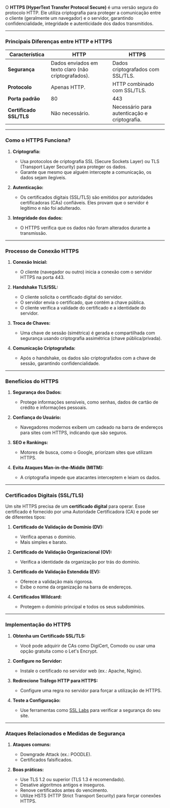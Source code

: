 O **HTTPS (HyperText Transfer Protocol Secure)** é uma versão segura do protocolo HTTP. Ele utiliza criptografia para proteger a comunicação entre o cliente (geralmente um navegador) e o servidor, garantindo confidencialidade, integridade e autenticidade dos dados transmitidos.

---

### Principais Diferenças entre HTTP e HTTPS

|Característica|HTTP|HTTPS|
|---|---|---|
|**Segurança**|Dados enviados em texto claro (não criptografados).|Dados criptografados com SSL/TLS.|
|**Protocolo**|Apenas HTTP.|HTTP combinado com SSL/TLS.|
|**Porta padrão**|80|443|
|**Certificado SSL/TLS**|Não necessário.|Necessário para autenticação e criptografia.|

---

### Como o HTTPS Funciona?

1. **Criptografia:**
    
    - Usa protocolos de criptografia SSL (Secure Sockets Layer) ou TLS (Transport Layer Security) para proteger os dados.
    - Garante que mesmo que alguém intercepte a comunicação, os dados sejam ilegíveis.
2. **Autenticação:**
    
    - Os certificados digitais (SSL/TLS) são emitidos por autoridades certificadoras (CAs) confiáveis. Eles provam que o servidor é legítimo e não foi adulterado.
3. **Integridade dos dados:**
    
    - O HTTPS verifica que os dados não foram alterados durante a transmissão.

---

### Processo de Conexão HTTPS

1. **Conexão Inicial:**
    
    - O cliente (navegador ou outro) inicia a conexão com o servidor HTTPS na porta 443.
2. **Handshake TLS/SSL:**
    
    - O cliente solicita o certificado digital do servidor.
    - O servidor envia o certificado, que contém a chave pública.
    - O cliente verifica a validade do certificado e a identidade do servidor.
3. **Troca de Chaves:**
    
    - Uma chave de sessão (simétrica) é gerada e compartilhada com segurança usando criptografia assimétrica (chave pública/privada).
4. **Comunicação Criptografada:**
    
    - Após o handshake, os dados são criptografados com a chave de sessão, garantindo confidencialidade.

---

### Benefícios do HTTPS

1. **Segurança dos Dados:**
    
    - Protege informações sensíveis, como senhas, dados de cartão de crédito e informações pessoais.
2. **Confiança do Usuário:**
    
    - Navegadores modernos exibem um cadeado na barra de endereços para sites com HTTPS, indicando que são seguros.
3. **SEO e Rankings:**
    
    - Motores de busca, como o Google, priorizam sites que utilizam HTTPS.
4. **Evita Ataques Man-in-the-Middle (MITM):**
    
    - A criptografia impede que atacantes interceptem e leiam os dados.

---

### Certificados Digitais (SSL/TLS)

Um site HTTPS precisa de um **certificado digital** para operar. Esse certificado é fornecido por uma Autoridade Certificadora (CA) e pode ser de diferentes tipos:

1. **Certificado de Validação de Domínio (DV):**
    
    - Verifica apenas o domínio.
    - Mais simples e barato.
2. **Certificado de Validação Organizacional (OV):**
    
    - Verifica a identidade da organização por trás do domínio.
3. **Certificado de Validação Estendida (EV):**
    
    - Oferece a validação mais rigorosa.
    - Exibe o nome da organização na barra de endereços.
4. **Certificados Wildcard:**
    
    - Protegem o domínio principal e todos os seus subdomínios.

---

### Implementação do HTTPS

1. **Obtenha um Certificado SSL/TLS:**
    
    - Você pode adquirir de CAs como DigiCert, Comodo ou usar uma opção gratuita como o Let's Encrypt.
2. **Configure no Servidor:**
    
    - Instale o certificado no servidor web (ex.: Apache, Nginx).
3. **Redirecione Tráfego HTTP para HTTPS:**
    
    - Configure uma regra no servidor para forçar a utilização de HTTPS.
4. **Teste a Configuração:**
    
    - Use ferramentas como [SSL Labs](https://www.ssllabs.com/) para verificar a segurança do seu site.

---

### Ataques Relacionados e Medidas de Segurança

1. **Ataques comuns:**
    
    - Downgrade Attack (ex.: POODLE).
    - Certificados falsificados.
2. **Boas práticas:**
    
    - Use TLS 1.2 ou superior (TLS 1.3 é recomendado).
    - Desative algoritmos antigos e inseguros.
    - Renove certificados antes do vencimento.
    - Utilize HSTS (HTTP Strict Transport Security) para forçar conexões HTTPS.